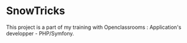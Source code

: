 # SnowTricks
This project is a part of my training with Openclassrooms : Application's developper - PHP/Symfony.